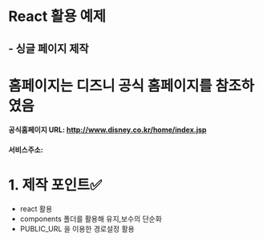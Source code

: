 # React 활용 예제
## - 싱글 페이지 제작

# 홈페이지는 디즈니 공식 홈페이지를 참조하였음
#### 공식홈페이지 URL: http://www.disney.co.kr/home/index.jsp
#### 서비스주소: 

# 1. 제작 포인트✅
+ react 활용
+ components 폴더를 활용해 유지,보수의 단순화
+ PUBLIC_URL 을 이용한 경로설정 활용
